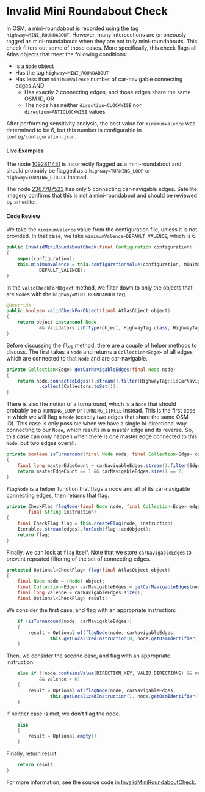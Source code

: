 # Invalid Mini Roundabout Check 

In OSM, a mini-roundabout is recorded using the tag `highway=MINI_ROUNDABOUT`. However, many 
intersections are erroneously tagged as mini-roundabouts when they are not truly mini-roundabouts.
This check filters out some of those cases. More specifically, this check flags all Atlas objects that 
meet the following conditions:
 - Is a `Node` object
 - Has the tag `highway=MINI_ROUNDABOUT`
 - Has less than `minimumValence` number of car-navigable connecting edges AND
     - Has exactly 2 connecting edges, and those edges share the same OSM ID, OR
     - The node has neither `direction=CLOCKWISE` nor `direction=ANTICLOCKWISE` values

After performing sensitivity analysis, the best value for `minimumValence` was determined to be 6, 
but this number is configurable in `config/configuration.json`.

#### Live Examples

The node [1092811451](https://www.openstreetmap.org/node/1092811451) is incorrectly flagged as a 
mini-roundabout and should probably be flagged as a `highway=TURNING_LOOP` or 
`highway=TURNING_CIRCLE` instead. 

The node [2367787523](https://www.openstreetmap.org/node/2367787523) has only 5 connecting car-navigable
edges. Satellite imagery confirms that this is not a mini-roundabout and should be reviewed by an editor.

#### Code Review

We take the `minimumValence` value from the configuration file, unless it is not provided. In that 
case, we take `minimumValence=DEFAULT_VALENCE`, which is 6.
```java
public InvalidMiniRoundaboutCheck(final Configuration configuration)
{
    super(configuration);
    this.minimumValence = this.configurationValue(configuration, MINIMUM_VALENCE_KEY,
            DEFAULT_VALENCE);
}
```

In the `validCheckForObject` method, we filter down to only the objects that are `Node`s with the 
`highway=MINI_ROUNDABOUT` tag.

```java
@Override
public boolean validCheckForObject(final AtlasObject object)
{
    return object instanceof Node
            && Validators.isOfType(object, HighwayTag.class, HighwayTag.MINI_ROUNDABOUT);
}
```

Before discussing the `flag` method, there are a couple of helper methods to discuss. The first 
takes a `Node` and returns a `Collection<Edge>` of all edges which are connected to that `Node` and
 are car-navigable.
```java
private Collection<Edge> getCarNavigableEdges(final Node node)
{
    return node.connectedEdges().stream().filter(HighwayTag::isCarNavigableHighway)
            .collect(Collectors.toSet());
}
```

There is also the notion of a turnaround, which is a `Node` that should probably be a `TURNING_LOOP`
or `TURNING_CIRCLE` instead. This is the first case in which we will flag a `Node`
 (exactly two edges that share the same OSM ID). This case is only possible when we have a single 
 bi-directional way connecting to our `Node`, which results in a master edge and its reverse. So,
 this case can only happen when there is one master edge connected to this `Node`, but two edges 
 overall.
```java
private boolean isTurnaround(final Node node, final Collection<Edge> carNavigableEdges)
{
    final long masterEdgeCount = carNavigableEdges.stream().filter(Edge::isMasterEdge).count();
    return masterEdgeCount == 1 && carNavigableEdges.size() == 2;
}
```
`flagNode` is a helper function that flags a node and all of its car-navigable connecting
edges, then returns that flag.
```java
private CheckFlag flagNode(final Node node, final Collection<Edge> edges,
        final String instruction)
{
    final CheckFlag flag = this.createFlag(node, instruction);
    Iterables.stream(edges).forEach(flag::addObject);
    return flag;
}
```

Finally, we can look at `flag` itself. Note that we store `carNavigableEdges` to prevent repeated 
filtering of the set of connecting edges. 
```java
protected Optional<CheckFlag> flag(final AtlasObject object)
{
    final Node node = (Node) object;
    final Collection<Edge> carNavigableEdges = getCarNavigableEdges(node);
    final long valence = carNavigableEdges.size();
    final Optional<CheckFlag> result;
```
We consider the first case, and flag with an appropriate instruction:

```java
    if (isTurnaround(node, carNavigableEdges))
    {
        result = Optional.of(flagNode(node, carNavigableEdges,
                this.getLocalizedInstruction(0, node.getOsmIdentifier(), valence)));
    }
``` 
Then, we consider the second case, and flag with an appropriate instruction:
```java
    else if (!node.containsValue(DIRECTION_KEY, VALID_DIRECTIONS) && valence < minimumValence
            && valence > 0)
    {
        result = Optional.of(flagNode(node, carNavigableEdges,
                this.getLocalizedInstruction(1, node.getOsmIdentifier(), valence)));
    }
``` 
If neither case is met, we don't flag the node.
```java
    else
    {
        result = Optional.empty();
    }
```
Finally, return result.
```java
    return result;
}
```
For more information, see the source code in 
[InvalidMiniRoundaboutCheck](../../src/main/java/org/openstreetmap/atlas/checks/validation/points/InvalidMiniRoundaboutCheck.java).
